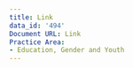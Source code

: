 ```yaml
---
title: Link
data_id: '494'
Document URL: Link
Practice Area:
- Education, Gender and Youth
---
```



